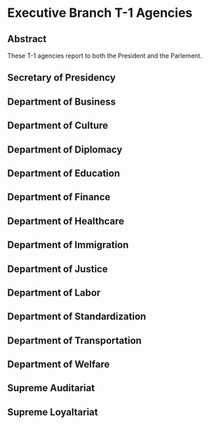 # Executive Branch T-1 Agencies

## Abstract

These T-1 agencies report to both the President and the Parlement.

## Secretary of Presidency
## Department of Business
## Department of Culture
## Department of Diplomacy
## Department of Education
## Department of Finance
## Department of Healthcare
## Department of Immigration
## Department of Justice
## Department of Labor
## Department of Standardization
## Department of Transportation
## Department of Welfare
## Supreme Auditariat
## Supreme Loyaltariat
